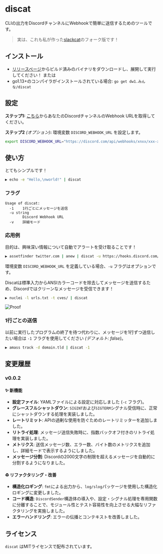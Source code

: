 # discat

CLIの出力をDiscordチャンネルにWebhookで簡単に送信するためのツールです。
> 実は、これも私が作った[slackcat](https://github.com/dwisiswant0/slackcat)のフォーク版です！

## インストール

- [リリースページ](https://github.com/dwisiswant0/discat/releases/latest)からビルド済みのバイナリをダウンロードし、展開して実行してください！ または
- go1.13+のコンパイラがインストールされている場合: `go get dw1.みんな/discat`

## 設定

**ステップ1:** [こちら](https://support.discord.com/hc/en-us/articles/228383668-Intro-to-Webhooks)からあなたのDiscordチャンネルのWebhook URLを取得してください。

**ステップ2** _(オプション)_**:** 環境変数 `DISCORD_WEBHOOK_URL` を設定します。
```bash
export DISCORD_WEBHOOK_URL="https://discord.com/api/webhooks/xnxx/xxx-xxx"
```

## 使い方

とてもシンプルです！

```bash
▶ echo -e "Hello,\nworld!" | discat
```

### フラグ

```
Usage of discat:
  -1    1行ごとにメッセージを送信
  -u string
        Discord Webhook URL
  -v    詳細モード
```

### 応用例

目的は、興味深い情報について自動でアラートを受け取ることです！

```bash
▶ assetfinder twitter.com | anew | discat -u https://hooks.discord.com/services/xxx/xxx/xxx
```

環境変数 `DISCORD_WEBHOOK_URL` を定義している場合、`-u` フラグはオプションです。

Discatは標準入力からANSIカラーコードを除去してメッセージを送信するため、Discordではクリーンなメッセージを受信できます！

```bash
▶ nuclei -l urls.txt -t cves/ | discat
```

![Proof](https://user-images.githubusercontent.com/25837540/108782401-1571e380-759e-11eb-8d20-dfcc9294a30a.png)

### 1行ごとの送信

以前に実行したプログラムの終了を待つ代わりに、メッセージを1行ずつ送信したい場合は `-1` フラグを使用してください _(デフォルト: false)_。

```bash
▶ amass track -d domain.tld | discat -1
```

## 変更履歴

### v0.0.2

#### ✨ 新機能

*   **設定ファイル**: YAMLファイルによる設定に対応しました (`-c` フラグ)。
*   **グレースフルシャットダウン**: `SIGINT`および`SIGTERM`シグナル受信時に、正常にシャットダウンする処理を実装しました。
*   **レートリミット**: APIの過剰な使用を防ぐためのレートリミッターを追加しました。
*   **リトライ処理**: メッセージ送信失敗時に、指数バックオフ付きのリトライ処理を実装しました。
*   **メトリクス**: 送信メッセージ数、エラー数、バイト数のメトリクスを追加し、詳細モードで表示するようにしました。
*   **メッセージ分割**: Discordの2000文字の制限を超えるメッセージを自動的に分割するようになりました。

#### ♻️ リファクタリング・改善

*   **構造化ロギング**: `fmt`による出力から、`log/slog`パッケージを使用した構造化ロギングに変更しました。
*   **コード構造**: `DiscordSender`構造体の導入や、設定・シグナル処理を専用関数に分離することで、モジュール性とテスト容易性を向上させる大幅なリファクタリングを実施しました。
*   **エラーハンドリング**: エラーの伝播とコンテキストを改善しました。

## ライセンス

`discat` はMITライセンスで配布されています。
